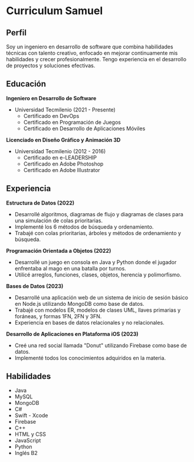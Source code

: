 # Curriculum Samuel

## Perfil
Soy un ingeniero en desarrollo de software que combina habilidades técnicas con talento creativo, enfocado en mejorar continuamente mis habilidades y crecer profesionalmente. Tengo experiencia en el desarrollo de proyectos y soluciones efectivas.

## Educación
**Ingeniero en Desarrollo de Software**
- Universidad Tecmilenio (2021 - Presente)
  - Certificado en DevOps
  - Certificado en Programación de Juegos
  - Certificado en Desarrollo de Aplicaciones Móviles

**Licenciado en Diseño Gráfico y Animación 3D**
- Universidad Tecmilenio (2012 - 2016)
  - Certificado en e-LEADERSHIP
  - Certificado en Adobe Photoshop
  - Certificado en Adobe Illustrator

## Experiencia
**Estructura de Datos (2022)**
- Desarrollé algoritmos, diagramas de flujo y diagramas de clases para una simulación de colas prioritarias.
- Implementé los 6 métodos de búsqueda y ordenamiento.
- Trabajé con colas prioritarias, árboles y métodos de ordenamiento y búsqueda.

**Programación Orientada a Objetos (2022)**
- Desarrollé un juego en consola en Java y Python donde el jugador enfrentaba al mago en una batalla por turnos.
- Utilicé arreglos, funciones, clases, objetos, herencia y polimorfismo.

**Bases de Datos (2023)**
- Desarrollé una aplicación web de un sistema de inicio de sesión básico en Node.js utilizando MongoDB como base de datos.
- Trabajé con modelos ER, modelos de clases UML, llaves primarias y foráneas, y formas 1FN, 2FN y 3FN.
- Experiencia en bases de datos relacionales y no relacionales.

**Desarrollo de Aplicaciones en Plataforma iOS (2023)**
- Creé una red social llamada "Donut" utilizando Firebase como base de datos.
- Implementé todos los conocimientos adquiridos en la materia.

## Habilidades
- Java
- MySQL
- MongoDB
- C#
- Swift - Xcode
- Firebase
- C++
- HTML y CSS
- JavaScript
- Python
- Inglés B2
